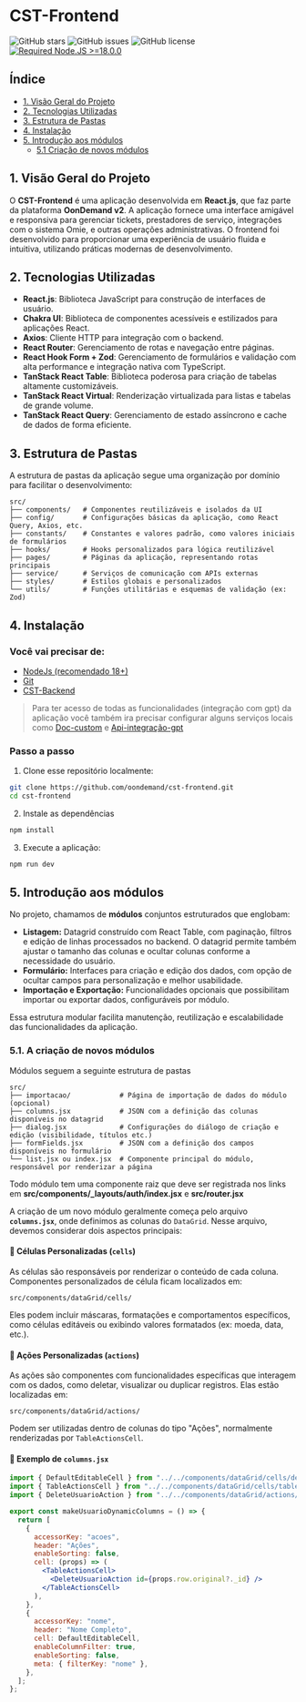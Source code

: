 # CST-Frontend

![GitHub stars](https://img.shields.io/github/stars/oondemand/cst-backend)
![GitHub issues](https://img.shields.io/github/issues/oondemand/cst-backend)
![GitHub license](https://img.shields.io/github/license/oondemand/cst-backend)
[![Required Node.JS >=18.0.0](https://img.shields.io/static/v1?label=node&message=%20%3E=18.0.0&logo=node.js&color=3f893e)](https://nodejs.org/about/releases)

## Índice

- [1. Visão Geral do Projeto](#1-visão-geral-do-projeto)
- [2. Tecnologias Utilizadas](#2-tecnologias-utilizadas)
- [3. Estrutura de Pastas](#3-estrutura-de-pastas)
- [4. Instalação](#4-instalação)
- [5. Introdução aos módulos](#5-introdução-aos-módulos)
  - [5.1 Criação de novos módulos]()

## 1. Visão Geral do Projeto

O **CST-Frontend** é uma aplicação desenvolvida em **React.js**, que faz parte da plataforma **OonDemand v2**. A aplicação fornece uma interface amigável e responsiva para gerenciar tickets, prestadores de serviço, integrações com o sistema Omie, e outras operações administrativas. O frontend foi desenvolvido para proporcionar uma experiência de usuário fluida e intuitiva, utilizando práticas modernas de desenvolvimento.

## 2. Tecnologias Utilizadas

- **React.js**: Biblioteca JavaScript para construção de interfaces de usuário.
- **Chakra UI**: Biblioteca de componentes acessíveis e estilizados para aplicações React.
- **Axios**: Cliente HTTP para integração com o backend.
- **React Router**: Gerenciamento de rotas e navegação entre páginas.
- **React Hook Form + Zod**: Gerenciamento de formulários e validação com alta performance e integração nativa com TypeScript.
- **TanStack React Table**: Biblioteca poderosa para criação de tabelas altamente customizáveis.
- **TanStack React Virtual**: Renderização virtualizada para listas e tabelas de grande volume.
- **TanStack React Query**: Gerenciamento de estado assíncrono e cache de dados de forma eficiente.

## 3. Estrutura de Pastas

A estrutura de pastas da aplicação segue uma organização por domínio para facilitar o desenvolvimento:

```
src/
├── components/   # Componentes reutilizáveis e isolados da UI
├── config/       # Configurações básicas da aplicação, como React Query, Axios, etc.
├── constants/    # Constantes e valores padrão, como valores iniciais de formulários
├── hooks/        # Hooks personalizados para lógica reutilizável
├── pages/        # Páginas da aplicação, representando rotas principais
├── service/      # Serviços de comunicação com APIs externas
├── styles/       # Estilos globais e personalizados
└── utils/        # Funções utilitárias e esquemas de validação (ex: Zod)
```

## 4. Instalação

### Você vai precisar de:

- [NodeJs (recomendado 18+)](https://nodejs.org/en/)
- [Git](https://git-scm.com/)
- [CST-Backend](https://github.com/oondemand/cst-backend)

> Para ter acesso de todas as funcionalidades (integração com gpt) da aplicação você também ira precisar configurar alguns serviços locais como [Doc-custom](https://github.com/oondemand/fatura-personalizada-backend) e [Api-integração-gpt](https://github.com/oondemand/api-integracao-gpt)

### Passo a passo

1. Clone esse repositório localmente:

```bash
git clone https://github.com/oondemand/cst-frontend.git
cd cst-frontend
```

2. Instale as dependências

```bash
npm install
```

3. Execute a aplicação:

```bash
npm run dev
```

## 5. Introdução aos módulos

No projeto, chamamos de **módulos** conjuntos estruturados que englobam:

- **Listagem:** Datagrid construído com React Table, com paginação, filtros e edição de linhas processados no backend. O datagrid permite também ajustar o tamanho das colunas e ocultar colunas conforme a necessidade do usuário.
- **Formulário:** Interfaces para criação e edição dos dados, com opção de ocultar campos para personalização e melhor usabilidade.
- **Importação e Exportação:** Funcionalidades opcionais que possibilitam importar ou exportar dados, configuráveis por módulo.

Essa estrutura modular facilita manutenção, reutilização e escalabilidade das funcionalidades da aplicação.

### 5.1. A criação de novos módulos

Módulos seguem a seguinte estrutura de pastas

```
src/
├── importacao/            # Página de importação de dados do módulo (opcional)
├── columns.jsx            # JSON com a definição das colunas disponíveis no datagrid
├── dialog.jsx             # Configurações do diálogo de criação e edição (visibilidade, títulos etc.)
├── formFields.jsx         # JSON com a definição dos campos disponíveis no formulário
└── list.jsx ou index.jsx  # Componente principal do módulo, responsável por renderizar a página
```

Todo módulo tem uma componente raiz que deve ser registrada nos links em **src/components/\_layouts/auth/index.jsx** e **src/router.jsx**

A criação de um novo módulo geralmente começa pelo arquivo **`columns.jsx`**, onde definimos as colunas do `DataGrid`. Nesse arquivo, devemos considerar dois aspectos principais:

#### 🔹 Células Personalizadas (`cells`)

As células são responsáveis por renderizar o conteúdo de cada coluna. Componentes personalizados de célula ficam localizados em:

```
src/components/dataGrid/cells/
```

Eles podem incluir máscaras, formatações e comportamentos específicos, como células editáveis ou exibindo valores formatados (ex: moeda, data, etc.).

#### 🔹 Ações Personalizadas (`actions`)

As ações são componentes com funcionalidades específicas que interagem com os dados, como deletar, visualizar ou duplicar registros. Elas estão localizadas em:

```
src/components/dataGrid/actions/
```

Podem ser utilizadas dentro de colunas do tipo "Ações", normalmente renderizadas por `TableActionsCell`.

#### 📄 Exemplo de `columns.jsx`

```jsx
import { DefaultEditableCell } from "../../components/dataGrid/cells/defaultEditable";
import { TableActionsCell } from "../../components/dataGrid/cells/tableActionsCell";
import { DeleteUsuarioAction } from "../../components/dataGrid/actions/deleteUsuarioButton";

export const makeUsuarioDynamicColumns = () => {
  return [
    {
      accessorKey: "acoes",
      header: "Ações",
      enableSorting: false,
      cell: (props) => (
        <TableActionsCell>
          <DeleteUsuarioAction id={props.row.original?._id} />
        </TableActionsCell>
      ),
    },
    {
      accessorKey: "nome",
      header: "Nome Completo",
      cell: DefaultEditableCell,
      enableColumnFilter: true,
      enableSorting: false,
      meta: { filterKey: "nome" },
    },
  ];
};
```

